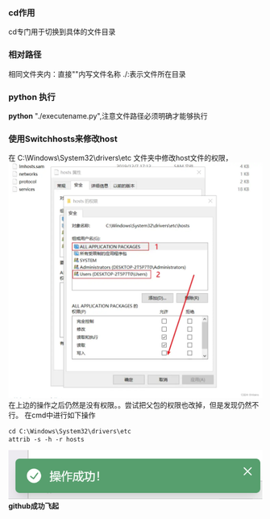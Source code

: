 ### cd作用
cd专门用于切换到具体的文件目录
### 相对路径
相同文件夹内：直接""内写文件名称
./:表示文件所在目录
### python 执行
**python** "./executename.py",注意文件路径必须明确才能够执行

### 使用Switchhosts来修改host
在 C:\Windows\System32\drivers\etc 文件夹中修改host文件的权限，
![host权限](swi_op.png)
在上边的操作之后仍然是没有权限。。尝试把父包的权限也改掉，但是发现仍然不行。
在cmd中进行如下操作
```{.line-numbers}
cd C:\Windows\System32\drivers\etc
attrib -s -h -r hosts
```
![switchhosts 成功写入](sucess.png)
**github成功飞起**